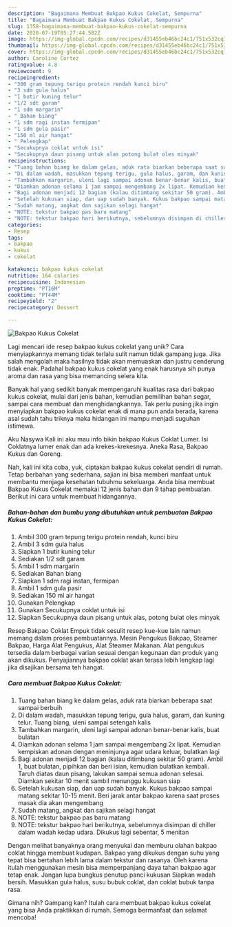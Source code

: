 ```yaml
---
description: "Bagaimana Membuat Bakpao Kukus Cokelat, Sempurna"
title: "Bagaimana Membuat Bakpao Kukus Cokelat, Sempurna"
slug: 1358-bagaimana-membuat-bakpao-kukus-cokelat-sempurna
date: 2020-07-19T05:27:44.502Z
image: https://img-global.cpcdn.com/recipes/d31455eb46bc24c1/751x532cq70/bakpao-kukus-cokelat-foto-resep-utama.jpg
thumbnail: https://img-global.cpcdn.com/recipes/d31455eb46bc24c1/751x532cq70/bakpao-kukus-cokelat-foto-resep-utama.jpg
cover: https://img-global.cpcdn.com/recipes/d31455eb46bc24c1/751x532cq70/bakpao-kukus-cokelat-foto-resep-utama.jpg
author: Caroline Cortez
ratingvalue: 4.8
reviewcount: 9
recipeingredient:
- "300 gram tepung terigu protein rendah kunci biru"
- "3 sdm gula halus"
- "1 butir kuning telur"
- "1/2 sdt garam"
- "1 sdm margarin"
- " Bahan biang"
- "1 sdm ragi instan fermipan"
- "1 sdm gula pasir"
- "150 ml air hangat"
- " Pelengkap"
- "Secukupnya coklat untuk isi"
- "Secukupnya daun pisang untuk alas potong bulat oles minyak"
recipeinstructions:
- "Tuang bahan biang ke dalam gelas, aduk rata biarkan beberapa saat sampai berbuih"
- "Di dalam wadah, masukkan tepung terigu, gula halus, garam, dan kuning telur. Tuang biang, uleni sampai setengah kalis"
- "Tambahkan margarin, uleni lagi sampai adonan benar-benar kalis, buat bulatan"
- "Diamkan adonan selama 1 jam sampai mengembang 2x lipat. Kemudian kempiskan adonan dengan meninjunya agar udara keluar, bulatkan lagi"
- "Bagi adonan menjadi 12 bagian (kalau ditimbang sekitar 50 gram). Ambil 1, buat bulatan, pipihkan dan beri isian, kemudian bulatkan kembali. Taruh diatas daun pisang, lakukan sampai semua adonan selesai. Diamkan sekitar 10 menit sambil menunggu kukusan siap"
- "Setelah kukusan siap, dan uap sudah banyak. Kukus bakpao sampai matang sekitar 10-15 menit. Beri jarak antar bakpao karena saat proses masak dia akan mengembang"
- "Sudah matang, angkat dan sajikan selagi hangat"
- "NOTE: tekstur bakpao pas baru matang"
- "NOTE: tekstur bakpao hari berikutnya, sebelumnya disimpan di chiller dalam wadah kedap udara. Dikukus lagi sebentar, 5 menitan"
categories:
- Resep
tags:
- bakpao
- kukus
- cokelat

katakunci: bakpao kukus cokelat 
nutrition: 164 calories
recipecuisine: Indonesian
preptime: "PT16M"
cooktime: "PT44M"
recipeyield: "2"
recipecategory: Dessert

---
```



![Bakpao Kukus Cokelat](https://img-global.cpcdn.com/recipes/d31455eb46bc24c1/751x532cq70/bakpao-kukus-cokelat-foto-resep-utama.jpg)

Lagi mencari ide resep bakpao kukus cokelat yang unik? Cara menyiapkannya memang tidak terlalu sulit namun tidak gampang juga. Jika salah mengolah maka hasilnya tidak akan memuaskan dan justru cenderung tidak enak. Padahal bakpao kukus cokelat yang enak harusnya sih punya aroma dan rasa yang bisa memancing selera kita.

Banyak hal yang sedikit banyak mempengaruhi kualitas rasa dari bakpao kukus cokelat, mulai dari jenis bahan, kemudian pemilihan bahan segar, sampai cara membuat dan menghidangkannya. Tak perlu pusing jika ingin menyiapkan bakpao kukus cokelat enak di mana pun anda berada, karena asal sudah tahu triknya maka hidangan ini mampu menjadi suguhan istimewa.

Aku Nasywa Kali ini aku mau info bikin bakpao Kukus Coklat Lumer. Isi Coklatnya lumer enak dan ada krekes-krekesnya. Aneka Rasa, Bakpao Kukus dan Goreng.


Nah, kali ini kita coba, yuk, ciptakan bakpao kukus cokelat sendiri di rumah. Tetap berbahan yang sederhana, sajian ini bisa memberi manfaat untuk membantu menjaga kesehatan tubuhmu sekeluarga. Anda bisa membuat Bakpao Kukus Cokelat memakai 12 jenis bahan dan 9 tahap pembuatan. Berikut ini cara untuk membuat hidangannya.

<!--inarticleads1-->

##### Bahan-bahan dan bumbu yang dibutuhkan untuk pembuatan Bakpao Kukus Cokelat:

1. Ambil 300 gram tepung terigu protein rendah, kunci biru
1. Ambil 3 sdm gula halus
1. Siapkan 1 butir kuning telur
1. Sediakan 1/2 sdt garam
1. Ambil 1 sdm margarin
1. Sediakan  Bahan biang
1. Siapkan 1 sdm ragi instan, fermipan
1. Ambil 1 sdm gula pasir
1. Sediakan 150 ml air hangat
1. Gunakan  Pelengkap
1. Gunakan Secukupnya coklat untuk isi
1. Siapkan Secukupnya daun pisang untuk alas, potong bulat oles minyak


Resep Bakpao Coklat Empuk tidak sesulit resep kue-kue lain namun memang dalam proses pembuatannya. Mesin Pengukus Bakpao, Steamer Bakpao, Harga Alat Pengukus, Alat Steamer Makanan. Alat pengukus tersedia dalam berbagai varian sesuai dengan kegunaan dan produk yang akan dikukus. Penyajiannya bakpao coklat akan terasa lebih lengkap lagi jika disajikan bersama teh hangat. 

<!--inarticleads2-->

##### Cara membuat Bakpao Kukus Cokelat:

1. Tuang bahan biang ke dalam gelas, aduk rata biarkan beberapa saat sampai berbuih
1. Di dalam wadah, masukkan tepung terigu, gula halus, garam, dan kuning telur. Tuang biang, uleni sampai setengah kalis
1. Tambahkan margarin, uleni lagi sampai adonan benar-benar kalis, buat bulatan
1. Diamkan adonan selama 1 jam sampai mengembang 2x lipat. Kemudian kempiskan adonan dengan meninjunya agar udara keluar, bulatkan lagi
1. Bagi adonan menjadi 12 bagian (kalau ditimbang sekitar 50 gram). Ambil 1, buat bulatan, pipihkan dan beri isian, kemudian bulatkan kembali. Taruh diatas daun pisang, lakukan sampai semua adonan selesai. Diamkan sekitar 10 menit sambil menunggu kukusan siap
1. Setelah kukusan siap, dan uap sudah banyak. Kukus bakpao sampai matang sekitar 10-15 menit. Beri jarak antar bakpao karena saat proses masak dia akan mengembang
1. Sudah matang, angkat dan sajikan selagi hangat
1. NOTE: tekstur bakpao pas baru matang
1. NOTE: tekstur bakpao hari berikutnya, sebelumnya disimpan di chiller dalam wadah kedap udara. Dikukus lagi sebentar, 5 menitan


Dengan melihat banyaknya orang menyukai dan memburu olahan bakpao coklat hingga membuat kudapan. Bakpao yang dikukus dengan suhu yang tepat bisa bertahan lebih lama dalam tekstur dan rasanya. Oleh karena itulah menggunakan mesin bisa memperpanjang daya tahan bakpao agar tetap enak. Jangan lupa bungkus penutup panci kukusan Siapkan wadah bersih. Masukkan gula halus, susu bubuk coklat, dan coklat bubuk tanpa rasa. 

Gimana nih? Gampang kan? Itulah cara membuat bakpao kukus cokelat yang bisa Anda praktikkan di rumah. Semoga bermanfaat dan selamat mencoba!
